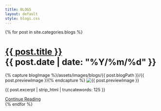 ```yaml
---
title: BLOGS
layout: default
style: blogs.css
---
```


<main>
  {% for post in site.categories.blogs %}
    <div class="blogs">
    <h1>
      <a href="{{ post.url }}" class="link">{{ post.title }}</a>
      <div class="pageDate">{{ post.date | date: "%Y/%m/%d" }}</div>
    </h1>
    {% capture blogImage %}/assets/images/blogs/{{ post.blogPath }}/{{ post.previewImage }}{% endcapture %}
    <img src="{{ blogImage }}" alt="{{ post.previewImage }}" class="blogPreviewImage">
    <p>{{ post.excerpt | strip_html |  truncatewords: 125  }}</p>
    <a class="link" id="continue" href="{{ post.url }}" >Continue Reading</a>
    </div>
  {% endfor %}
</main>
